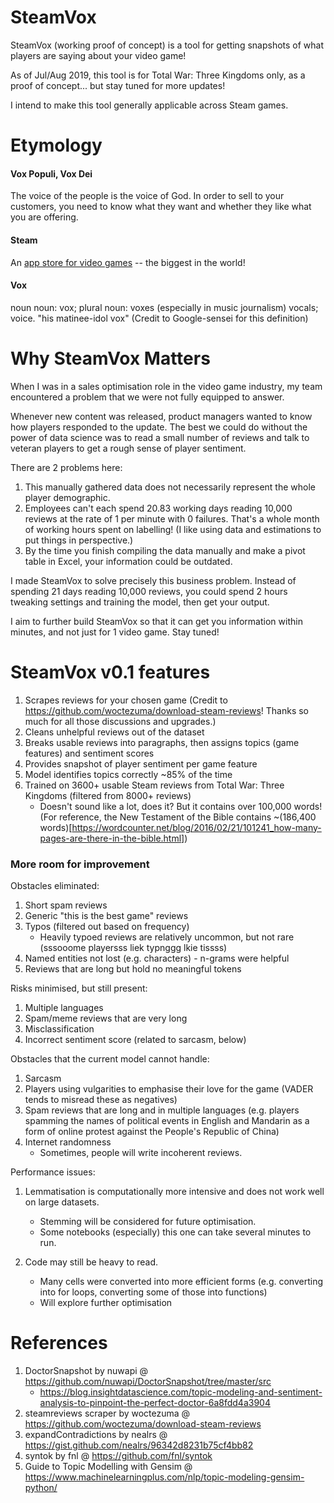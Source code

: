 # SteamVox
SteamVox (working proof of concept) is a tool for getting snapshots of what players are saying about your video game! 

As of Jul/Aug 2019, this tool is for Total War: Three Kingdoms only, as a proof of concept... but stay tuned for more updates!

I intend to make this tool generally applicable across Steam games.

# Etymology

#### Vox Populi, Vox Dei
The voice of the people is the voice of God. In order to sell to your customers, you need to know what they want and whether they like what you are offering.

#### Steam

An [app store for video games](https://store.steampowered.com/) -- the biggest in the world!

#### Vox
noun
noun: vox; plural noun: voxes
(especially in music journalism) vocals; voice.
"his matinee-idol vox"
(Credit to Google-sensei for this definition)

# Why SteamVox Matters
When I was in a sales optimisation role in the video game industry, my team encountered a problem that we were not fully equipped to answer.

Whenever new content was released, product managers wanted to know how players responded to the update. The best we could do without the power of data science was to read a small number of reviews and talk to veteran players to get a rough sense of player sentiment.

There are 2 problems here:

1. This manually gathered data does not necessarily represent the whole player demographic. 
2. Employees can't each spend 20.83 working days reading 10,000 reviews at the rate of 1 per minute with 0 failures. That's a whole month of working hours spent on labelling! (I like using data and estimations to put things in perspective.)
3. By the time you finish compiling the data manually and make a pivot table in Excel, your information could be outdated. 

I made SteamVox to solve precisely this business problem. Instead of spending 21 days reading 10,000 reviews, you could spend 2 hours tweaking settings and training the model, then get your output.

I aim to further build SteamVox so that it can get you information within minutes, and not just for 1 video game. Stay tuned!


# SteamVox v0.1 features
1. Scrapes reviews for your chosen game (Credit to https://github.com/woctezuma/download-steam-reviews! Thanks so much for all those discussions and upgrades.)
2. Cleans unhelpful reviews out of the dataset
3. Breaks usable reviews into paragraphs, then assigns topics (game features) and sentiment scores
4. Provides snapshot of player sentiment per game feature
5. Model identifies topics correctly ~85% of the time 
6. Trained on 3600+ usable Steam reviews from Total War: Three Kingdoms (filtered from 8000+ reviews)
    - Doesn't sound like a lot, does it? But it contains over 100,000 words! (For reference, the New Testament of the Bible contains ~(186,400 words)[https://wordcounter.net/blog/2016/02/21/101241_how-many-pages-are-there-in-the-bible.html])


### More room for improvement

Obstacles eliminated:
1. Short spam reviews
2. Generic "this is the best game" reviews
3. Typos (filtered out based on frequency)
    - Heavily typoed reviews are relatively uncommon, but not rare (sssooome playersss liek typnggg lkie tissss)
4. Named entities not lost (e.g. characters) - n-grams were helpful
5. Reviews that are long but hold no meaningful tokens

Risks minimised, but still present:
1. Multiple languages
2. Spam/meme reviews that are very long
3. Misclassification
4. Incorrect sentiment score (related to sarcasm, below)

Obstacles that the current model cannot handle:
1. Sarcasm
2. Players using vulgarities to emphasise their love for the game (VADER tends to misread these as negatives)
3. Spam reviews that are long and in multiple languages (e.g. players spamming the names of political events in English and Mandarin as a form of online protest against the People's Republic of China)
4. Internet randomness
    - Sometimes, people will write incoherent reviews. 

Performance issues:
1. Lemmatisation is computationally more intensive and does not work well on large datasets.
    - Stemming will be considered for future optimisation.
    - Some notebooks (especially) this one can take several minutes to run.
    
2. Code may still be heavy to read. 
    - Many cells were converted into more efficient forms (e.g. converting into for loops, converting some of those into functions)
    - Will explore further optimisation

# References
1. DoctorSnapshot by nuwapi @ https://github.com/nuwapi/DoctorSnapshot/tree/master/src
    - https://blog.insightdatascience.com/topic-modeling-and-sentiment-analysis-to-pinpoint-the-perfect-doctor-6a8fdd4a3904
2. steamreviews scraper by woctezuma @ https://github.com/woctezuma/download-steam-reviews
3. expandContradictions by nealrs @ https://gist.github.com/nealrs/96342d8231b75cf4bb82
4. syntok by fnl @ https://github.com/fnl/syntok
5. Guide to Topic Modelling with Gensim @ https://www.machinelearningplus.com/nlp/topic-modeling-gensim-python/
